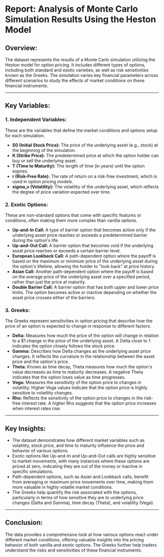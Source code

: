 # Report: Analysis of Monte Carlo Simulation Results Using the Heston Model

## Overview:
The dataset represents the results of a Monte Carlo simulation utilizing the Heston model for option pricing. It includes different types of options, including both standard and exotic varieties, as well as risk sensitivities known as the Greeks. The simulation varies key financial parameters across different scenarios to study the effects of market conditions on these financial instruments.

---

## Key Variables:

### 1. Independent Variables:
These are the variables that define the market conditions and options setup for each simulation.

- **S0 (Initial Stock Price):** The price of the underlying asset (e.g., stock) at the beginning of the simulation.
- **K (Strike Price):** The predetermined price at which the option holder can buy or sell the underlying asset.
- **T (Time to Maturity):** The length of time (in years) until the option expires.
- **r (Risk-Free Rate):** The rate of return on a risk-free investment, which is used in option pricing models.
- **sigma_v (Volatility):** The volatility of the underlying asset, which reflects the degree of price variation expected over time.

### 2. Exotic Options:
These are non-standard options that come with specific features or conditions, often making them more complex than vanilla options.

- **Up-and-In Call:** A type of barrier option that becomes active only if the underlying asset price reaches or exceeds a predetermined barrier during the option's life.
- **Up-and-Out Call:** A barrier option that becomes void if the underlying asset price reaches or exceeds a certain barrier level.
- **European Lookback Call:** A path-dependent option where the payoff is based on the maximum or minimum price of the underlying asset during the option's lifetime, allowing the holder to "look back" at price history.
- **Asian Call:** Another path-dependent option where the payoff is based on the average price of the underlying asset over a specified period, rather than just the price at maturity.
- **Double Barrier Call:** A barrier option that has both upper and lower price limits. The option becomes active or inactive depending on whether the asset price crosses either of the barriers.

### 3. Greeks:
The Greeks represent sensitivities in option pricing that describe how the price of an option is expected to change in response to different factors.

- **Delta:** Measures how much the price of the option will change in relation to a $1 change in the price of the underlying asset. A Delta close to 1 indicates the option closely follows the stock price.
- **Gamma:** Describes how Delta changes as the underlying asset price changes. It reflects the curvature in the relationship between the asset price and the option's price.
- **Theta:** Known as time decay, Theta measures how much the option's value decreases as time to maturity decreases. A negative Theta indicates that the option loses value as time progresses.
- **Vega:** Measures the sensitivity of the option price to changes in volatility. Higher Vega values indicate that the option price is highly sensitive to volatility changes.
- **Rho:** Reflects the sensitivity of the option price to changes in the risk-free interest rate. A higher Rho suggests that the option price increases when interest rates rise.

---

## Key Insights:
- The dataset demonstrates how different market variables such as volatility, stock price, and time to maturity influence the price and behavior of various options.
- Exotic options like Up-and-In and Up-and-Out calls are highly sensitive to market movements, with many instances where these options are priced at zero, indicating they are out of the money or inactive in specific simulations.
- Path-dependent options, such as Asian and Lookback calls, benefit from averaging or maximum price movements over time, making them more valuable in highly volatile market conditions.
- The Greeks help quantify the risk associated with the options, particularly in terms of how sensitive they are to underlying price changes (Delta and Gamma), time decay (Theta), and volatility (Vega).

---

## Conclusion:
The data provides a comprehensive look at how various options react under different market conditions, offering valuable insights into the pricing behavior of both vanilla and exotic options. The Greeks further help traders understand the risks and sensitivities of these financial instruments.
